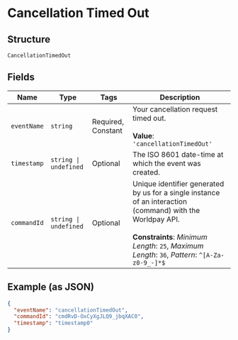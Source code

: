 
# Cancellation Timed Out

## Structure

`CancellationTimedOut`

## Fields

| Name | Type | Tags | Description |
|  --- | --- | --- | --- |
| `eventName` | `string` | Required, Constant | Your cancellation request timed out.<br><br>**Value**: `'cancellationTimedOut'` |
| `timestamp` | `string \| undefined` | Optional | The ISO 8601 date-time at which the event was created. |
| `commandId` | `string \| undefined` | Optional | Unique identifier generated by us for a single instance of an interaction (command) with the Worldpay API.<br><br>**Constraints**: *Minimum Length*: `25`, *Maximum Length*: `36`, *Pattern*: `^[A-Za-z0-9_-]*$` |

## Example (as JSON)

```json
{
  "eventName": "cancellationTimedOut",
  "commandId": "cmdRvD-OxCyXgJLQ9_jbqXAC0",
  "timestamp": "timestamp0"
}
```

